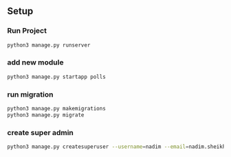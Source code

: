 ## Setup

### Run Project

```bash
python3 manage.py runserver
```

### add new module

```bash
python3 manage.py startapp polls
```

### run migration

```bash
python3 manage.py makemigrations
python3 manage.py migrate
```

### create super admin

```bash
python3 manage.py createsuperuser --username=nadim --email=nadim.sheikh.07@gmail.com
```